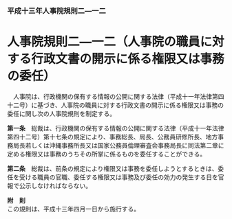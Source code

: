 ### 平成十三年人事院規則二―一二  
# 人事院規則二―一二（人事院の職員に対する行政文書の開示に係る権限又は事務の委任）  
　人事院は、行政機関の保有する情報の公開に関する法律（平成十一年法律第四十二号）に基づき、人事院の職員に対する行政文書の開示に係る権限又は事務の委任に関し次の人事院規則を制定する。  
  
**第一条**　総裁は、行政機関の保有する情報の公開に関する法律（平成十一年法律第四十二号）第十七条の規定により、事務総長、局長、公務員研修所長、地方事務局長若しくは沖縄事務所長又は国家公務員倫理審査会事務局長に同法第二章に定める権限又は事務のうちその所掌に係るものを委任することができる。  
  
**第二条**　総裁は、前条の規定により権限又は事務を委任しようとするときは、委任を受ける職員の官職、委任する権限又は事務及び委任の効力の発生する日を官報で公示しなければならない。  
  
**附　則**  
この規則は、平成十三年四月一日から施行する。  
  
